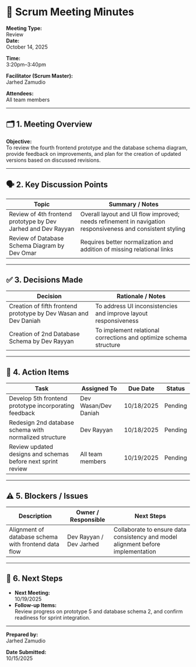 # 📝 Scrum Meeting Minutes

**Meeting Type:**  
Review  
**Date:**  
October 14, 2025  

**Time:**  
3:20pm–3:40pm  

**Facilitator (Scrum Master):**  
Jarhed Zamudio  

**Attendees:**  
All team members  

---

## 🗂️ 1. Meeting Overview

**Objective:**  
To review the fourth frontend prototype and the database schema diagram, provide feedback on improvements, and plan for the creation of updated versions based on discussed revisions.  

---

## 🗣️ 2. Key Discussion Points

| Topic | Summary / Notes |
| ----- | --------------- |
| Review of 4th frontend prototype by Dev Jarhed and Dev Rayyan | Overall layout and UI flow improved; needs refinement in navigation responsiveness and consistent styling |
| Review of Database Schema Diagram by Dev Omar | Requires better normalization and addition of missing relational links  |

---

## ✅ 3. Decisions Made

| Decision | Rationale / Notes |
| -------- | ----------------- |
| Creation of fifth frontend prototype by Dev Wasan and Dev Daniah | To address UI inconsistencies and improve layout responsiveness |
| Creation of 2nd Database Schema by Dev Rayyan | To implement relational corrections and optimize schema structure |

---

## 🔧 4. Action Items

| Task | Assigned To | Due Date | Status |
| ---- | ----------- | -------- | ------ |
| Develop 5th frontend prototype incorporating feedback | Dev Wasan/Dev Daniah | 10/18/2025 | Pending |
| Redesign 2nd database schema with normalized structure | Dev Rayyan | 10/18/2025 | Pending |
| Review updated designs and schemas before next sprint review | All team members | 10/19/2025 | Pending |

---

## ⚠️ 5. Blockers / Issues

| Description | Owner / Responsible | Next Steps |
| ----------- | ------------------- | ---------- |
| Alignment of database schema with frontend data flow | Dev Rayyan / Dev Jarhed | Collaborate to ensure data consistency and model alignment before implementation |

---

## 📅 6. Next Steps

* **Next Meeting:**  
10/19/2025  
* **Follow-up Items:**  
Review progress on prototype 5 and database schema 2, and confirm readiness for sprint integration.  

---

**Prepared by:**  
Jarhed Zamudio  

**Date Submitted:**  
10/15/2025  
